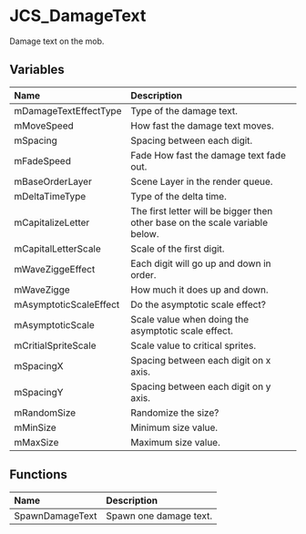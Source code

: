 # JCS_DamageText

Damage text on the mob.

## Variables

| Name                   | Description                                                                  |
|:-----------------------|:-----------------------------------------------------------------------------|
| mDamageTextEffectType  | Type of the damage text.                                                     |
| mMoveSpeed             | How fast the damage text moves.                                              |
| mSpacing               | Spacing between each digit.                                                  |
| mFadeSpeed             | Fade How fast the damage text fade out.                                      |
| mBaseOrderLayer        | Scene Layer in the render queue.                                             |
| mDeltaTimeType         | Type of the delta time.                                                      |
| mCapitalizeLetter      | The first letter will be bigger then other base on the scale variable below. |
| mCapitalLetterScale    | Scale of the first digit.                                                    |
| mWaveZiggeEffect       | Each digit will go up and down in order.                                     |
| mWaveZigge             | How much it does up and down.                                                |
| mAsymptoticScaleEffect | Do the asymptotic scale effect?                                              |
| mAsymptoticScale       | Scale value when doing the asymptotic scale effect.                          |
| mCritialSpriteScale    | Scale value to critical sprites.                                             |
| mSpacingX              | Spacing between each digit on x axis.                                        |
| mSpacingY              | Spacing between each digit on y axis.                                        |
| mRandomSize            | Randomize the size?                                                          |
| mMinSize               | Minimum size value.                                                          |
| mMaxSize               | Maximum size value.                                                          |

## Functions

| Name            | Description            |
|:----------------|:-----------------------|
| SpawnDamageText | Spawn one damage text. |
